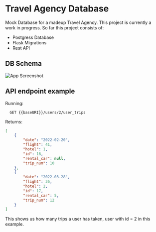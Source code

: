 
# Travel Agency Database

Mock Database for a madeup Travel Agency. This project is currently a work in progress. 
So far this project consists of:

* Postgress Database
* Flask Migrations 
* Rest API


## DB Schema

![App Screenshot](https://user-images.githubusercontent.com/39920381/209209572-e2bbfc65-92f0-4ee3-aa6a-1eb63269307c.png)


## API endpoint example
Running:

```http
  GET {{baseURI}}/users/2/user_trips
```
Returns:
```json
[
	{
		"date": "2022-02-20",
		"flight": 41,
		"hotel": 1,
		"id": 16,
		"rental_car": null,
		"trip_num": 10
	},
	{
		"date": "2022-03-28",
		"flight": 36,
		"hotel": 2,
		"id": 17,
		"rental_car": 5,
		"trip_num": 12
	}
]
```

This shows us how many trips a user has taken, user with id = 2 in this example. 
